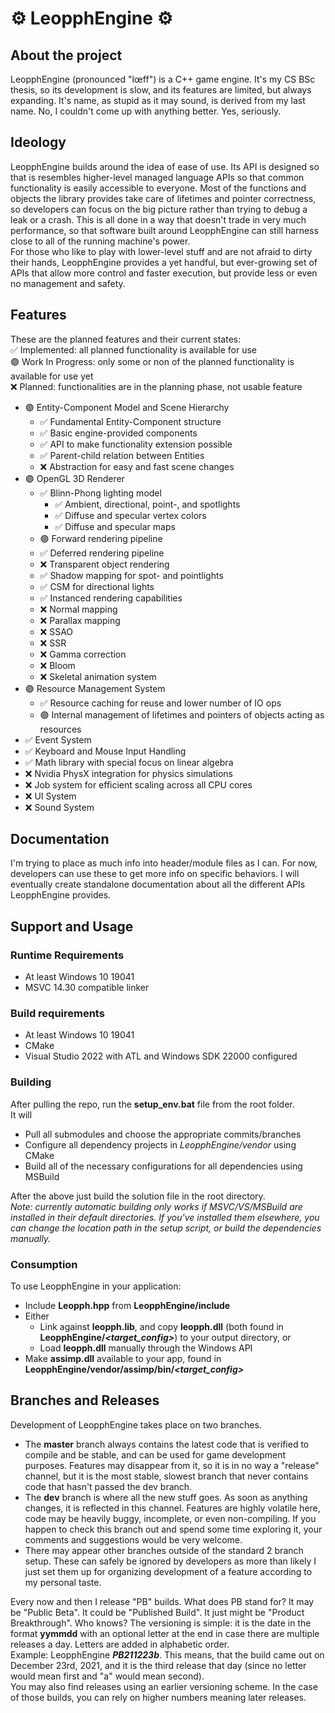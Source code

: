 # ⚙ LeopphEngine ⚙

## About the project
LeopphEngine (pronounced "lœff") is a C++ game engine. It's my CS BSc thesis, so its development is slow, and its features are limited, but always expanding. It's name, as stupid as it may sound, is derived from my last name. No, I couldn't come up with anything better. Yes, seriously.

## Ideology
LeopphEngine builds around the idea of ease of use. Its API is designed so that is resembles higher-level managed language APIs so that common functionality is easily accessible to everyone. Most of the functions and objects the library provides take care of lifetimes and pointer correctness, so developers can focus on the big picture rather than trying to debug a leak or a crash. This is all done in a way that doesn't trade in very much performance, so that software built around LeopphEngine can still harness close to all of the running machine's power.  
For those who like to play with lower-level stuff and are not afraid to dirty their hands, LeopphEngine provides a yet handful, but ever-growing set of APIs that allow more control and faster execution, but provide less or even no management and safety.

## Features
These are the planned features and their current states:  
✅ Implemented: all planned functionality is available for use  
🟣 Work In Progress: only some or non of the planned functionality is available for use yet  
❌ Planned: functionalities are in the planning phase, not usable feature
- 🟣 Entity-Component Model and Scene Hierarchy
  - ✅ Fundamental Entity-Component structure
  - ✅ Basic engine-provided components
  - ✅ API to make functionality extension possible
  - ✅ Parent-child relation between Entities
  - ❌ Abstraction for easy and fast scene changes
- 🟣 OpenGL 3D Renderer
  - ✅ Blinn-Phong lighting model
    - ✅ Ambient, directional, point-, and spotlights
    - ✅ Diffuse and specular vertex colors
    - ✅ Diffuse and specular maps
  - 🟣 Forward rendering pipeline
  - ✅ Deferred rendering pipeline
  - ❌ Transparent object rendering
  - ✅ Shadow mapping for spot- and pointlights
  - ✅ CSM for directional lights
  - ✅ Instanced rendering capabilities
  - ❌ Normal mapping
  - ❌ Parallax mapping
  - ❌ SSAO
  - ❌ SSR
  - ❌ Gamma correction
  - ❌ Bloom
  - ❌ Skeletal animation system
- 🟣 Resource Management System
  - ✅ Resource caching for reuse and lower number of IO ops
  - 🟣 Internal management of lifetimes and pointers of objects acting as resources
- ✅ Event System
- ✅ Keyboard and Mouse Input Handling
- ✅ Math library with special focus on linear algebra
- ❌ Nvidia PhysX integration for physics simulations
- ❌ Job system for efficient scaling across all CPU cores
- ❌ UI System
- ❌ Sound System

## Documentation
I'm trying to place as much info into header/module files as I can. For now, developers can use these to get more info on specific behaviors. I will eventually create standalone documentation about all the different APIs LeopphEngine provides.

## Support and Usage
### Runtime Requirements
- At least Windows 10 19041
- MSVC 14.30 compatible linker
### Build requirements
- At least Windows 10 19041
- CMake
- Visual Studio 2022 with ATL and Windows SDK 22000 configured
### Building
After pulling the repo, run the **setup_env.bat** file from the root folder.  
It will
- Pull all submodules and choose the appropriate commits/branches
- Configure all dependency projects in *LeopphEngine/vendor* using CMake
- Build all of the necessary configurations for all dependencies using MSBuild

After the above just build the solution file in the root directory.  
*Note: currently automatic building only works if MSVC/VS/MSBuild are installed in their default directories. If you've installed them elsewhere, you can change the location path in the setup script, or build the dependencies manually.*  
### Consumption
To use LeopphEngine in your application:
- Include **Leopph.hpp** from **LeopphEngine/include**
- Either
  - Link against **leopph.lib**, and copy **leopph.dll** (both found in **LeopphEngine/*<target_config>***) to your output directory, or
  - Load **leopph.dll** manually through the Windows API
- Make **assimp.dll** available to your app, found in **LeopphEngine/vendor/assimp/bin/*<target_config>***

## Branches and Releases
Development of LeopphEngine takes place on two branches.  
- The **master** branch always contains the latest code that is verified to compile and be stable, and can be used for game development purposes. Features may disappear from it, so it is in no way a "release" channel, but it is the most stable, slowest branch that never contains code that hasn't passed the dev branch.  
- The **dev** branch is where all the new stuff goes. As soon as anything changes, it is reflected in this channel. Features are highly volatile here, code may be heavily buggy, incomplete, or even non-compiling. If you happen to check this branch out and spend some time exploring it, your comments and suggestions would be very welcome.
- There may appear other branches outside of the standard 2 branch setup. These can safely be ignored by developers as more than likely I just set them up for organizing development of a feature according to my personal taste.  

Every now and then I release "PB" builds. What does PB stand for? It may be "Public Beta". It could be "Published Build". It just might be "Product Breakthrough". Who knows? The versioning is simple: it is the date in the format **yymmdd** with an optional letter at the end in case there are multiple releases a day. Letters are added in alphabetic order.  
Example: LeopphEngine ***PB211223b***. This means, that the build came out on December 23rd, 2021, and it is the third release that day (since no letter would mean first and "a" would mean second).  
You may also find releases using an earlier versioning scheme. In the case of those builds, you can rely on higher numbers meaning later releases.